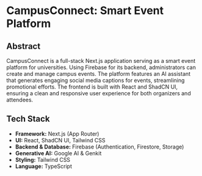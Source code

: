 # CampusConnect: Smart Event Platform

## Abstract

CampusConnect is a full-stack Next.js application serving as a smart event platform for universities. Using Firebase for its backend, administrators can create and manage campus events. The platform features an AI assistant that generates engaging social media captions for events, streamlining promotional efforts. The frontend is built with React and ShadCN UI, ensuring a clean and responsive user experience for both organizers and attendees.

## Tech Stack

- **Framework:** Next.js (App Router)
- **UI:** React, ShadCN UI, Tailwind CSS
- **Backend & Database:** Firebase (Authentication, Firestore, Storage)
- **Generative AI:** Google AI & Genkit
- **Styling:** Tailwind CSS
- **Language:** TypeScript
